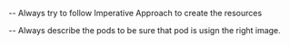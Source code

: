 
-- Always try to follow Imperative Approach to create the resources

-- Always describe the pods to be sure that pod is usign the right image.
